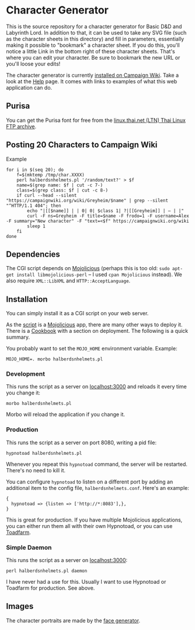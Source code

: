 # Character Generator

This is the source repository for a character generator for Basic D&D
and Labyrinth Lord. In addition to that, it can be used to take any
SVG file (such as the character sheets in this directory) and fill in
parameters, essentially making it possible to "bookmark" a character
sheet. If you do this, you'll notice a little Link in the bottom right
of these character sheets. That's where you can edit your character.
Be sure to bookmark the new URL or you'll loose your edits!

The character generator is currently
[installed on Campaign Wiki](http://campaignwiki.org/halberdsnhelmets).
Take a look at the
[Help](http://campaignwiki.org/halberdsnhelmets/help) page. It comes
with links to examples of what this web application can do.


## Purisa

You can get the Purisa font for free from the
[linux.thai.net (LTN) Thai Linux FTP archive](ftp://linux.thai.net/pub/thailinux/software/thai-ttf/).


## Posting 20 Characters to Campaign Wiki

Example

    for i in $(seq 20); do
        f=$(mktemp /tmp/char.XXXX)
        perl halberdsnhelmets.pl '/random/text?' > $f
        name=$(grep name: $f | cut -c 7-)
        class=$(grep class: $f | cut -c 8-)
        if curl --head --silent "https://campaignwiki.org/wiki/Greyheim/$name" | grep --silent "^HTTP/1.1 404"; then
            echo "|[[$name]] | | 0| 0| $class 1| ?|[[Greyheim]] | – | |"
            curl -F ns=Greyheim -F title=$name -F frodo=1 -F username=Alex -F summary="New character" -F "text=<$f" https://campaignwiki.org/wiki
            sleep 1
        fi
    done


## Dependencies

The CGI script depends on [Mojolicious](http://mojolicio.us/) (perhaps
this is too old: `sudo apt-get install libmojolicious-perl` – I used
`cpan Mojolicious` instead). We also require `XML::LibXML` and
`HTTP::AcceptLanguage`.


## Installation

You can simply install it as a CGI script on your web server.

As the [script](halberdsnhelmets.pl) is a
[Mojolicious](http://mojolicio.us/) app, there are many other ways to
deploy it. There is a
[Cookbook](http://mojolicio.us/perldoc/Mojolicious/Guides/Cookbook#DEPLOYMENT)
with a section on deployment. The following is a quick summary.

You probably want to set the `MOJO_HOME` environment variable.
Example:

```
MOJO_HOME=. morbo halberdsnhelmets.pl 
```

### Development

This runs the script as a server on
[localhost:3000](http://localhost:3000/) and reloads it every time you
change it:

```
morbo halberdsnhelmets.pl
```

Morbo will reload the application if you change it.

### Production

This runs the script as a server on port 8080, writing a pid file:

```
hypnotoad halberdsnhelmets.pl
```

Whenever you repeat this `hypnotoad` command, the server will be
restarted. There's no need to kill it.

You can configure `hypnotoad` to listen on a different port by adding
an additional item to the config file, `halberdsnhelmets.conf`. Here's
an example:

```
{
  hypnotoad => {listen => ['http://*:8083'],},
}
```

This is great for production. If you have multiple Mojolicious
applications, you can either run them all with their own Hypnotoad, or
you can use [Toadfarm](https://metacpan.org/pod/Toadfarm).

### Simple Daemon

This runs the script as a server on
[localhost:3000](http://localhost:3000/):

```
perl halberdsnhelmets.pl daemon
```

I have never had a use for this. Usually I want to use Hypnotoad or
Toadfarm for production. See above.

## Images

The character portraits are made by the
[face generator](https://campaignwiki.org/face).
